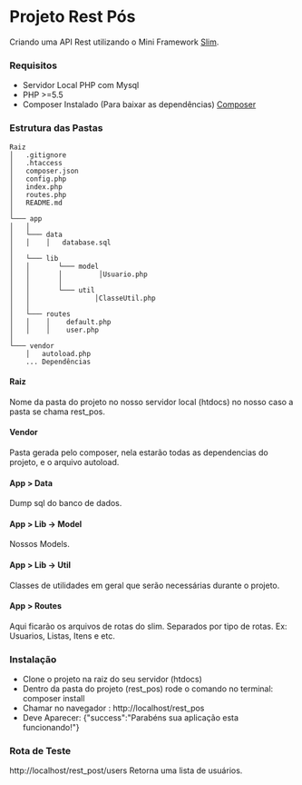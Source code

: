 # Projeto Rest Pós

Criando uma API Rest utilizando o Mini Framework [Slim](http://www.slimframework.com/).

### Requisitos

* Servidor Local PHP com Mysql
* PHP >=5.5
* Composer Instalado (Para baixar as dependências) [Composer](https://getcomposer.org/)


### Estrutura das Pastas

```
Raiz   
│   .gitignore
│   .htaccess
│   composer.json
│   config.php
│   index.php
│   routes.php
│   README.md
│
└─── app
│   │
│   └─── data
│   │    │   database.sql
│       
│   └─── lib
│   │       └─── model
│   │       │         │Usuario.php
│   │       │         
│   │       └─── util
│   │                │ClasseUtil.php
│   │                
│   └─── routes
│   │    │    default.php
│   │    │    user.php
│  
└─── vendor
    │   autoload.php
    ... Dependências
```

#### Raiz
Nome da pasta do projeto no nosso servidor local (htdocs) no nosso caso
a pasta se chama rest_pos.

#### Vendor
Pasta gerada pelo composer, nela estarão todas as dependencias do projeto, e o arquivo autoload.

#### App > Data
Dump sql do banco de dados.

#### App > Lib -> Model
Nossos Models.

#### App > Lib -> Util
Classes de utilidades em geral que serão necessárias durante o projeto.

#### App > Routes
Aqui ficarão os arquivos de rotas do slim. Separados por tipo de rotas. Ex: Usuarios, Listas, Itens e etc.


### Instalação

* Clone o projeto na raiz do seu servidor (htdocs)
* Dentro da pasta do projeto (rest_pos) rode o comando no terminal: composer install
* Chamar no navegador :  http://localhost/rest_pos
* Deve Aparecer:  {"success":"Parabéns sua aplicação esta funcionando!"}


### Rota de Teste
http://localhost/rest_post/users
Retorna uma lista de usuários.
